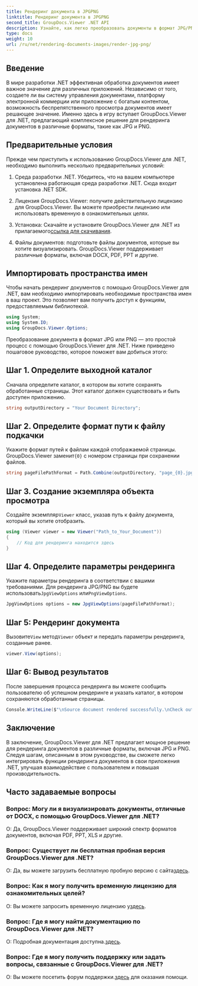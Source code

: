 ```yaml
---
title: Рендеринг документа в JPGPNG
linktitle: Рендеринг документа в JPGPNG
second_title: GroupDocs.Viewer .NET API
description: Узнайте, как легко преобразовать документы в формат JPG/PNG в .NET с помощью GroupDocs.Viewer для повышения удобства работы пользователей и повышения производительности.
type: docs
weight: 10
url: /ru/net/rendering-documents-images/render-jpg-png/
---
```

## Введение

В мире разработки .NET эффективная обработка документов имеет важное значение для различных приложений. Независимо от того, создаете ли вы систему управления документами, платформу электронной коммерции или приложение с богатым контентом, возможность беспрепятственного просмотра документов имеет решающее значение. Именно здесь в игру вступает GroupDocs.Viewer для .NET, предлагающий комплексное решение для рендеринга документов в различные форматы, такие как JPG и PNG.

## Предварительные условия

Прежде чем приступить к использованию GroupDocs.Viewer для .NET, необходимо выполнить несколько предварительных условий:

1. Среда разработки .NET. Убедитесь, что на вашем компьютере установлена работающая среда разработки .NET. Сюда входит установка .NET SDK.

2. Лицензия GroupDocs.Viewer: получите действительную лицензию для GroupDocs.Viewer. Вы можете приобрести лицензию или использовать временную в ознакомительных целях.

3.  Установка: Скачайте и установите GroupDocs.Viewer для .NET из прилагаемого[ссылка для скачивания](https://releases.groupdocs.com/viewer/net/).

4. Файлы документов: подготовьте файлы документов, которые вы хотите визуализировать. GroupDocs.Viewer поддерживает различные форматы, включая DOCX, PDF, PPT и другие.

## Импортировать пространства имен

Чтобы начать рендеринг документов с помощью GroupDocs.Viewer для .NET, вам необходимо импортировать необходимые пространства имен в ваш проект. Это позволяет вам получить доступ к функциям, предоставляемым библиотекой.

```csharp
using System;
using System.IO;
using GroupDocs.Viewer.Options;
```

Преобразование документа в формат JPG или PNG — это простой процесс с помощью GroupDocs.Viewer для .NET. Ниже приведено пошаговое руководство, которое поможет вам добиться этого:

## Шаг 1. Определите выходной каталог

Сначала определите каталог, в котором вы хотите сохранять обработанные страницы. Этот каталог должен существовать и быть доступен приложению.

```csharp
string outputDirectory = "Your Document Directory";
```

## Шаг 2. Определите формат пути к файлу подкачки

 Укажите формат путей к файлам каждой отображаемой страницы. GroupDocs.Viewer заменит`{0}` с номером страницы при сохранении файлов.

```csharp
string pageFilePathFormat = Path.Combine(outputDirectory, "page_{0}.jpg");
```

## Шаг 3. Создание экземпляра объекта просмотра

 Создайте экземпляр`Viewer` класс, указав путь к файлу документа, который вы хотите отобразить.

```csharp
using (Viewer viewer = new Viewer("Path_to_Your_Document"))
{
    // Код для рендеринга находится здесь
}
```

## Шаг 4. Определите параметры рендеринга

Укажите параметры рендеринга в соответствии с вашими требованиями. Для рендеринга JPG/PNG вы будете использовать`JpgViewOptions` или`PngViewOptions`.

```csharp
JpgViewOptions options = new JpgViewOptions(pageFilePathFormat);
```

## Шаг 5: Рендеринг документа

 Вызовите`View` метод`Viewer` объект и передать параметры рендеринга, созданные ранее.

```csharp
viewer.View(options);
```

## Шаг 6: Вывод результатов

После завершения процесса рендеринга вы можете сообщить пользователю об успешном рендеринге и указать каталог, в котором сохраняются обработанные страницы.

```csharp
Console.WriteLine($"\nSource document rendered successfully.\nCheck output in {outputDirectory}.");
```

## Заключение

В заключение, GroupDocs.Viewer для .NET предлагает мощное решение для рендеринга документов в различные форматы, включая JPG и PNG. Следуя шагам, описанным в этом руководстве, вы сможете легко интегрировать функции рендеринга документов в свои приложения .NET, улучшая взаимодействие с пользователем и повышая производительность.

## Часто задаваемые вопросы

### Вопрос: Могу ли я визуализировать документы, отличные от DOCX, с помощью GroupDocs.Viewer для .NET?

О: Да, GroupDocs.Viewer поддерживает широкий спектр форматов документов, включая PDF, PPT, XLS и другие.

### Вопрос: Существует ли бесплатная пробная версия GroupDocs.Viewer для .NET?

 О: Да, вы можете загрузить бесплатную пробную версию с сайта[здесь](https://releases.groupdocs.com/).

### Вопрос: Как я могу получить временную лицензию для ознакомительных целей?

О: Вы можете запросить временную лицензию у[здесь](https://purchase.groupdocs.com/temporary-license/).

### Вопрос: Где я могу найти документацию по GroupDocs.Viewer для .NET?

 О: Подробная документация доступна.[здесь](https://reference.groupdocs.com/viewer/net/).

### Вопрос: Где я могу получить поддержку или задать вопросы, связанные с GroupDocs.Viewer для .NET?

 О: Вы можете посетить форум поддержки.[здесь](https://forum.groupdocs.com/c/viewer/9) для оказания помощи.